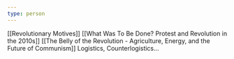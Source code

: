 ```yaml
---
type: person
---
```

[[Revolutionary Motives]]
[[What Was To Be Done? Protest and Revolution in the 2010s]]
[[The Belly of the Revolution - Agriculture, Energy, and the Future of Communism]]
Logistics, Counterlogistics...

